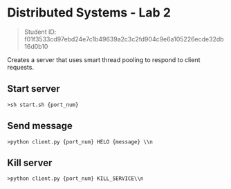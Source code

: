 Distributed Systems - Lab 2
=====
> Student ID: f01f3533cd97ebd24e7c1b49639a2c3c2fd904c9e6a105226ecde32db16d0b10

Creates a server that uses smart thread pooling to respond to client requests.

## Start server
    >sh start.sh {port_num}

## Send message
    >python client.py {port_num} HELO {message} \\n

## Kill server
    >python client.py {port_num} KILL_SERVICE\\n